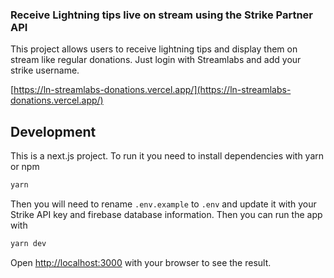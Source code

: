 ### Receive Lightning tips live on stream using the Strike Partner API

This project allows users to receive lightning tips and display them on stream like regular donations. Just login with Streamlabs and add your strike username.

[https://ln-streamlabs-donations.vercel.app/](https://ln-streamlabs-donations.vercel.app/)

## Development

This is a next.js project. To run it you need to install dependencies with yarn or npm

```bash
yarn
```

Then you will need to rename `.env.example` to `.env` and update it with your Strike API key and firebase database information. Then you can run the app with

```bash
yarn dev
```

Open [http://localhost:3000](http://localhost:3000) with your browser to see the result.
